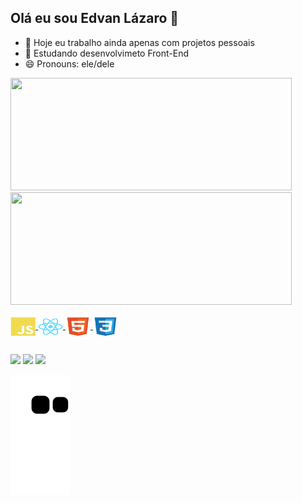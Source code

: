 ## Olá eu sou Edvan Lázaro 👋


- 🔭 Hoje eu trabalho ainda apenas com projetos pessoais
- 🌱 Estudando desenvolvimeto Front-End
- 😄 Pronouns: ele/dele

<div>
  <a href="https://github.com/EdvanLSBJunior">
  <img width="450em" height="180em" src="https://github-readme-stats.vercel.app/api?username=EdvanLSBJunior&show_icons=true&theme=radical&include_all_commits=true&count_private=true"/>
  <img width="450em" height="180em" src="https://github-readme-stats.vercel.app/api/top-langs/?username=EdvanLSBJunior&layout=compact&langs_count=7&theme=radical"/>
</div>
<div style="display: inline_block"><br>
  <img align="center" alt="Ed-Js" height="30" width="40" src="https://raw.githubusercontent.com/devicons/devicon/master/icons/javascript/javascript-plain.svg">
  <img align="center" alt="Ed-React" height="30" width="40" src="https://raw.githubusercontent.com/devicons/devicon/master/icons/react/react-original.svg">
  <img align="center" alt="Ed-HTML" height="30" width="40" src="https://raw.githubusercontent.com/devicons/devicon/master/icons/html5/html5-original.svg">
  <img align="center" alt="Ed-CSS" height="30" width="40" src="https://raw.githubusercontent.com/devicons/devicon/master/icons/css3/css3-original.svg">
</div>
  
##
  
<div> 
  <a href="https://instagram.com/edvan_juni0r" target="_blank"><img src="https://img.shields.io/badge/-Instagram-%23E4405F?style=for-the-badge&logo=instagram&logoColor=white" target="_blank"></a>
  <a href = "mailto:edvanbrito.j@hotmail.com"><img src="https://img.shields.io/badge/Microsoft_Outlook-0078D4?style=for-the-badge&logo=microsoft-outlook&logoColor=white" target="_blank"></a>
  <a href="https://www.linkedin.com/in/edvan-lázaro-dos-santos-brito-júnior-a45239184" target="_blank"><img src="https://img.shields.io/badge/-LinkedIn-%230077B5?style=for-the-badge&logo=linkedin&logoColor=white" target="_blank"></a>
 
  ![Snake animation](https://github.com/EdvanLSBJunior/EdvanLSBJunior/blob/output/github-contribution-grid-snake.svg)
 
</div>
